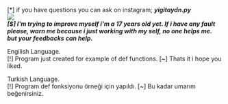 [*] if you have questions you can ask on instagram; ***yigitaydn.py*** </br>
![](https://i.hizliresim.com/ZnNVXG.png) </br>
***[$] I'm trying to improve myself i'm a 17 years old yet. If i have any fault please, warn me because i just working with my self, no one helps me. but your feedbacks can help.*** </br>

Engilish Language. </br>
[!] Program just created for example of def functions.
[~] Thats it i hope you liked.</br>

Turkish Language.</br>
[!] Program def fonksiyonu örneği için yapıldı.
[~] Bu kadar umarım beğenirsiniz.</br>


